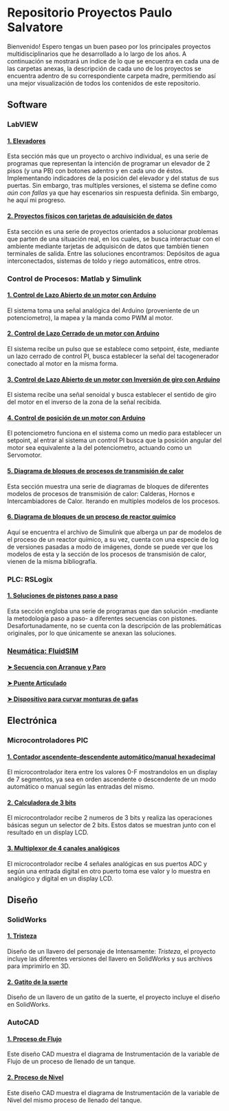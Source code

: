 # Repositorio Proyectos Paulo Salvatore
Bienvenido!
Espero tengas un buen paseo por los principales proyectos multidisciplinarios que he desarrollado a lo largo de los años.
A continuación se mostrará un índice de lo que se encuentra en cada una de las carpetas anexas, la descripción de cada uno de los proyectos se encuentra adentro de su correspondiente carpeta madre, permitiendo así una mejor visualización de todos los contenidos de este repositorio.

## Software

### LabVIEW

#### [1. Elevadores](/Software/LabVIEW/Elevadores)
Esta sección más que un proyecto o archivo individual, es una serie de programas que representan la intención de programar un elevador de 2 pisos (y una PB) con botones adentro y en cada uno de éstos. Implementando indicadores de la posición del elevador y del status de sus puertas. Sin embargo, tras multiples versiones, el sistema se define como _aún con fallas_ ya que hay escenarios sin respuesta definida. Sin embargo, he aquí mi progreso.

#### [2. Proyectos físicos con tarjetas de adquisición de datos](/Software/LabVIEW/Proyectos_Físicos)
Esta sección es una serie de proyectos orientados a solucionar problemas que parten de una situación real, en los cuales, se busca interactuar con el ambiente mediante tarjetas de adquisicón de datos que también tienen terminales de salida. Entre las soluciones encontramos: Depósitos de agua interconectados, sistemas de toldo y riego automáticos, entre otros. 

### Control de Procesos: Matlab y Simulink

#### [1. Control de Lazo Abierto de un motor con Arduino](./Software/Matlab_&_Simulink/Control_de_Lazo_Abierto_con_Arduino)
El sistema toma una señal analógica del Arduino (proveniente de un potenciometro), la mapea y la manda como PWM al motor.

#### [2. Control de Lazo Cerrado de un motor con Arduino](./Software/Matlab_&_Simulink/Control_de_Lazo_Cerrado_con_Arduino)
El sistema recibe un pulso que se establece como setpoint, éste, mediante un lazo cerrado de control PI, busca establecer la señal del tacogenerador conectado al motor en la misma forma.

#### [3. Control de Lazo Abierto de un motor con Inversión de giro con Arduino](./Software/Matlab_&_Simulink/Control_de_Lazo_Abierto_con_Inversion_de_Giro)
El sistema recibe una señal senoidal y busca establecer el sentido de giro del motor en el inverso de la zona de la señal recibida.

#### [4. Control de posición de un motor con Arduino](./Software/Matlab_&_Simulink/Control_de_Posicion_con_Arduino)
El potenciometro funciona en el sistema como un medio para establecer un setpoint, al entrar al sistema un control PI busca que la posición angular del motor sea equivalente a la del potenciometro, actuando como un Servomotor.

#### [5. Diagrama de bloques de procesos de transmisión de calor](/Software/Matlab_&_Simulink/Prcoesos_Transmisión_Calor)
Esta sección muestra una serie de diagramas de bloques de diferentes modelos de procesos de transmisión de calor: Calderas, Hornos e Intercambiadores de Calor. Iterando en multiples modelos de los procesos.

#### [6. Diagrama de bloques de un proceso de reactor químico](/Software/Matlab_&_Simulink/Reactor_Químico)
Aquí se encuentra el archivo de Simulink que alberga un par de modelos de el proceso de un reactor químico, a su vez, cuenta con una especie de log de versiones pasadas a modo de imágenes, donde se puede ver que los modelos de esta y la sección de los procesos de transmisión de calor, vienen de la misma bibliografía.

### PLC: RSLogix

#### [1. Soluciones de pistones paso a paso](/Software/RSLogix/Pistones_Paso_a_Paso)
Esta sección engloba una serie de programas que dan solución -mediante la metodología paso a paso- a diferentes secuencias con pistones. Desafortunadamente, no se cuenta con la descripción de las problemáticas originales, por lo que únicamente se anexan las soluciones.

### [Neumática: FluidSIM](/Software/FluidSIM/)

#### [➤ Secuencia con Arranque y Paro](/Software/FluidSIM#1-secuencia-con-arranque-y-paro)


#### [➤ Puente Articulado](/Software/FluidSIM#2-puente-articulado)

#### [➤ Dispositivo para curvar monturas de gafas](/Software/FluidSIM#3-dispositivo-para-curvar-monturas-de-gafas)

## Electrónica

### Microcontroladores PIC

#### [1. Contador ascendente-descendente automático/manual hexadecimal](/Electrónica/Microcontroladores/Contador_Ascendente_Descendente_AutoMan)
El microcontrolador itera entre los valores 0-F mostrandolos en un display de 7 segmentos, ya sea en orden ascendente o descendente de un modo automático o manual según las entradas del mismo.

#### [2. Calculadora de 3 bits](/Electrónica/Microcontroladores/Calculadora_3Bits)
El microcontrolador recibe 2 numeros de 3 bits y realiza las operaciones básicas segun un selector de 2 bits. Estos datos se muestran junto con el resultado en un display LCD.

#### [3. Multiplexor de 4 canales analógicos](/Electrónica/Microcontroladores/Multiplexor_ADC)
El microcontrolador recibe 4 señales analógicas en sus puertos ADC y según una entrada digital en otro puerto toma ese valor y lo muestra en analógico y digital en un display LCD.

## Diseño

### SolidWorks

#### [1. Tristeza](./Diseño/SolidWorks/Tristeza)
Diseño de un llavero del personaje de Intensamente: *Tristeza*, el proyecto incluye las diferentes versiones del llavero en SolidWorks y sus archivos para imprimirlo en 3D.

#### [2. Gatito de la suerte](Diseño/SolidWorks/Gatito_de_la_Suerte)
Diseño de un llavero de un gatito de la suerte, el proyecto incluye el diseño en SolidWorks.

### AutoCAD

#### [1. Proceso de Flujo](Diseño/AutoCAD/Proceso_de_Flujo)
Este diseño CAD muestra el diagrama de Instrumentación de la variable de Flujo de un proceso de llenado de un tanque.

#### [2. Proceso de Nivel](Diseño/AutoCAD/Proceso_de_Nivel)
Este diseño CAD muestra el diagrama de Instrumentación de la variable de Nivel del mismo proceso de llenado del tanque.